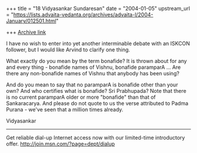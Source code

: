 +++
title = "18 Vidyasankar Sundaresan"
date = "2004-01-05"
upstream_url = "https://lists.advaita-vedanta.org/archives/advaita-l/2004-January/012501.html"

+++
[Archive link](https://lists.advaita-vedanta.org/archives/advaita-l/2004-January/012501.html)


I have no wish to enter into yet another interminable debate with an ISKCON 
follower, but I would like Arvind to clarify one thing.

What exactly do you mean by the term bonafide? It is thrown about for any 
and every thing - bonafide names of Vishnu, bonafide paramparA ... Are there 
any non-bonafide names of Vishnu that anybody has been using?

And do you mean to say that no paramparA is bonafide other than your own? 
And who certifies what is bonafide? Sri Prabhupada? Note that there is no 
current paramparA older or more "bonafide" than that of Sankaracarya. And 
please do not quote to us the verse attributed to Padma Purana - we've seen 
that a million times already.

Vidyasankar

_________________________________________________________________
Get reliable dial-up Internet access now with our limited-time introductory 
offer.  http://join.msn.com/?page=dept/dialup

